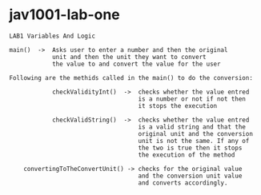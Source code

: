 # jav1001-lab-one

    LAB1 Variables And Logic

    main()  ->  Asks user to enter a number and then the original 
                unit and then the unit they want to convert
                the value to and convert the value for the user
    
    Following are the methids called in the main() to do the conversion:

                checkValidityInt()  ->  checks whether the value entred
                                        is a number or not if not then 
                                        it stops the execution
    
                checkValidString()  ->  checks whether the value entred
                                        is a valid string and that the 
                                        original unit and the conversion
                                        unit is not the same. If any of 
                                        the two is true then it stops 
                                        the execution of the method
    
        convertingToTheConvertUnit() -> checks for the original value 
                                        and the conversion unit value 
                                        and converts accordingly.    
